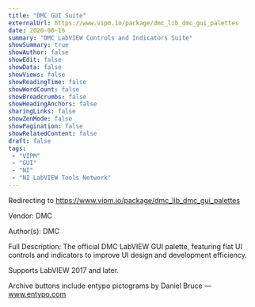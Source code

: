 ```yaml
---
title: "DMC GUI Suite"
externalUrl: https://www.vipm.io/package/dmc_lib_dmc_gui_palettes
date: 2020-06-16
summary: "DMC LabVIEW Controls and Indicators Suite"
showSummary: true
showAuthor: false
showEdit: false
showData: false
showViews: false
showReadingTime: false
showWordCount: false
showBreadcrumbs: false
showHeadingAnchors: false
sharingLinks: false
showZenMode: false
showPagination: false
showRelatedContent: false
draft: false
tags:
 - "VIPM"
 - "GUI"
 - "NI"
 - "NI LabVIEW Tools Network"
---
```


Redirecting to https://www.vipm.io/package/dmc_lib_dmc_gui_palettes

Vendor: DMC

Author(s): DMC
 
Full Description:
The official DMC LabVIEW GUI palette, featuring flat UI controls and indicators to improve UI design and development efficiency.

Supports LabVIEW 2017 and later.

Archive buttons include entypo pictograms by Daniel Bruce — www.entypo.com